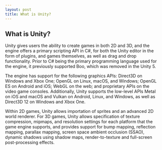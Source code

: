 ```yaml
---
layout: post
title: What is Unity?
---
```


## What is Unity?

Unity gives users the ability to create games in both 2D and 3D, and the engine offers a primary scripting API in C#, for both the Unity editor in the form of plugins, and games themselves, as well as drag and drop functionality. Prior to C# being the primary programming language used for the engine, it previously supported Boo, which was removed in the Unity 5. 

The engine has support for the following graphics APIs: Direct3D on Windows and Xbox One; OpenGL on Linux, macOS, and Windows; OpenGL ES on Android and iOS; WebGL on the web; and proprietary APIs on the video game consoles. Additionally, Unity supports the low-level APIs Metal on iOS and macOS and Vulkan on Android, Linux, and Windows, as well as Direct3D 12 on Windows and Xbox One.


Within 2D games, Unity allows importation of sprites and an advanced 2D world renderer. For 3D games, Unity allows specification of texture compression, mipmaps, and resolution settings for each platform that the game engine supports, and provides support for bump mapping, reflection mapping, parallax mapping, screen space ambient occlusion (SSAO), dynamic shadows using shadow maps, render-to-texture and full-screen post-processing effects.

